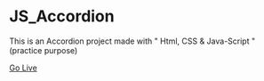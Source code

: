 # JS_Accordion
This is an Accordion project made with " Html, CSS &amp; Java-Script " (practice purpose)

<a href='https://yash-wd.github.io/JS_Accordion/'>Go Live</a>
